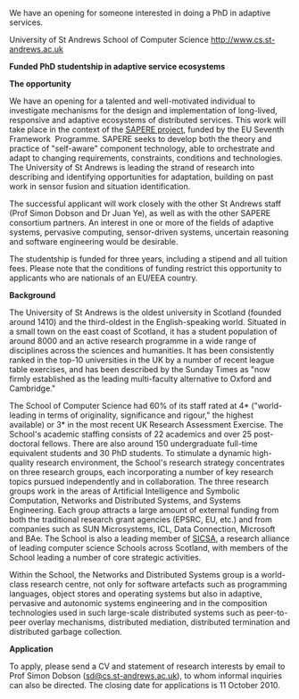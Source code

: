 <html><body><p>We have an opening for someone interested in doing a PhD in adaptive services.<!--more-->

University of St Andrews
School of Computer Science
<a href="http://www.cs.st-andrews.ac.uk">http://www.cs.st-andrews.ac.uk</a>

<strong>Funded PhD studentship in adaptive service ecosystems</strong>


<strong>The opportunity</strong>

We have an opening for a talented and well-motivated individual to investigate mechanisms for the design and implementation of long-lived, responsive and adaptive ecosystems of distributed services. This work will take place in the context of the <a href="http://www.sapere-project.eu/">SAPERE project</a>, funded by the EU Seventh Framework  Programme. SAPERE seeks to develop both the theory and practice of "self-aware" component technology, able to orchestrate and adapt to changing requirements, constraints, conditions and technologies. The University of St Andrews is leading the strand of research into describing and identifying opportunities for adaptation, building on past work in sensor fusion and situation identification.

The successful applicant will work closely with the other St Andrews staff (Prof Simon Dobson and Dr Juan Ye), as well as with the other SAPERE consortium partners. An interest in one or more of the fields of adaptive systems, pervasive computing, sensor-driven systems, uncertain reasoning and software engineering would be desirable.

The studentship is funded for three years, including a stipend and all tuition fees. Please note that the conditions of funding restrict this opportunity to applicants who are nationals of an EU/EEA country.


<strong>Background</strong>

The University of St Andrews is the oldest university in Scotland (founded around 1410) and the third-oldest in the English-speaking world. Situated in a small town on the east coast of Scotland, it has a student population of around 8000 and an active research programme in a wide range of disciplines across the sciences and humanities. It has been consistently ranked in the top-10 universities in the UK by a number of recent league table exercises, and has been described by the Sunday Times as "now firmly established as the leading multi-faculty alternative to Oxford and Cambridge."

The School of Computer Science had 60% of its staff rated at 4* ("world-leading in terms of originality, significance and rigour," the highest available) or 3* in the most recent UK Research Assessment Exercise. The School's academic staffing consists of 22 academics and over 25 post-doctoral fellows. There are also around 150 undergraduate full-time equivalent students and 30 PhD students. To stimulate a dynamic high-quality research environment, the School's research strategy concentrates on three research groups, each incorporating a number of key research topics pursued independently and in collaboration. The three research groups work in the areas of Artificial Intelligence and Symbolic Computation, Networks and Distributed Systems, and Systems  Engineering. Each group attracts a large amount of external funding from both the traditional research grant agencies (EPSRC, EU, etc.) and from  companies such as SUN Microsystems, ICL, Data Connection, Microsoft and BAe. The School is also a leading member of <a href="http://www.sicsa.ac.uk">SICSA</a>, a research alliance of leading computer science Schools across Scotland, with members of the School leading a number of core strategic activities.

Within the School, the Networks and Distributed Systems group is a world-class research centre, not only for software artefacts such as programming languages, object stores and operating systems but also in adaptive, pervasive and autonomic systems engineering and in the composition technologies used in such large-scale distributed systems such as peer-to-peer overlay mechanisms, distributed mediation, distributed termination and distributed garbage collection.


<strong>Application</strong>

To apply, please send a CV and statement of research interests by email to Prof Simon Dobson (<a href="mailto:sd@cs.st-andrews.ac.uk">sd@cs.st-andrews.ac.uk</a>), to whom informal inquiries can also be directed. The closing date for applications is 11 October 2010.</p></body></html>